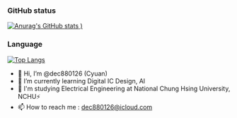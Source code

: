 ### GitHub status

[![Anurag's GitHub stats](https://github-readme-stats.vercel.app/api?username=dec880126&count_private=true&show_icons=true&theme=tokyonight)
)](https://github.com/anuraghazra/github-readme-stats)

### Language

[![Top Langs](https://github-readme-stats.vercel.app/api/top-langs/?username=dec880126&layout=compact)](https://github.com/anuraghazra/github-readme-stats)


- 👋 Hi, I’m @dec880126 (Cyuan)
- 🌱 I’m currently learning Digital IC Design, AI
- 🏫 I'm studying Electrical Engineering at National Chung Hsing University, NCHU⚡️
- 📫 How to reach me : <dec880126@icloud.com>

<!---
dec880126/dec880126 is a ✨ special ✨ repository because its `README.md` (this file) appears on your GitHub profile.
You can click the Preview link to take a look at your changes.
--->
